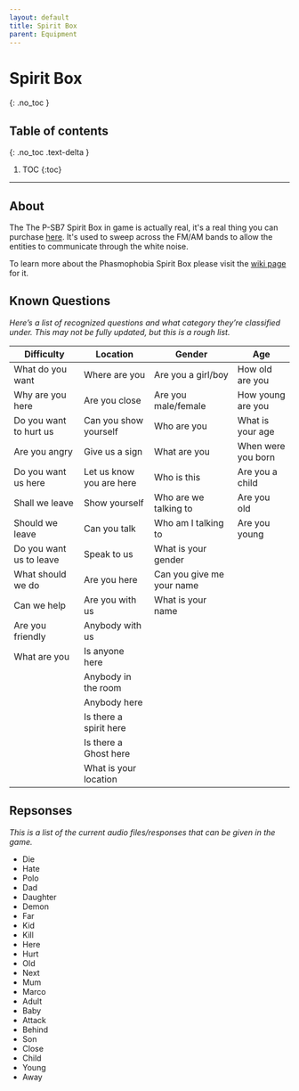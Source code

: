 ```yaml
---
layout: default
title: Spirit Box
parent: Equipment
---
```


# Spirit Box
{: .no_toc }

## Table of contents
{: .no_toc .text-delta }

1. TOC
{:toc}

---

## About
The The P-SB7 Spirit Box in game is actually real, it's a real thing you can purchase [here](https://ghosthuntersequipment.com/products/p-sb7-spirit-box-itc-research-device). It's used to sweep across the FM/AM bands to allow the entities to communicate through the white noise.

To learn more about the Phasmophobia Spirit Box please visit the [wiki page](https://phasmophobia.fandom.com/wiki/Spirit_Box) for it.

## Known Questions
*Here’s a list of recognized questions and what category they’re classified under. This may not be fully updated, but this is a rough list.*

| Difficulty              | Location                 | Gender                    | Age                |
|-------------------------|--------------------------|---------------------------|--------------------|
| What do you want        | Where are you            | Are you a girl/boy        | How old are you    |
| Why are you here        | Are you close            | Are you male/female       | How young are you  |
| Do you want to hurt us  | Can you show yourself    | Who are you               | What is your age   |
| Are you angry           | Give us a sign           | What are you              | When were you born |
| Do you want us here     | Let us know you are here | Who is this               | Are you a child    |
| Shall we leave          | Show yourself            | Who are we talking to     | Are you old        |
| Should we leave         | Can you talk             | Who am I talking to       | Are you young      |
| Do you want us to leave | Speak to us              | What is your gender       |                    |
| What should we do       | Are you here             | Can you give me your name |                    |
| Can we help             | Are you with us          | What is your name         |                    |
| Are you friendly        | Anybody with us          |                           |                    |
| What are you            | Is anyone here           |                           |                    |
|                         | Anybody in the room      |                           |                    |
|                         | Anybody here             |                           |                    |
|                         | Is there a spirit here   |                           |                    |
|                         | Is there a Ghost here    |                           |                    |
|                         | What is your location    |                           |                    |

## Repsonses
*This is a list of the current audio files/responses that can be given in the game.*

- Die 
- Hate
- Polo
- Dad
- Daughter
- Demon
- Far
- Kid
- Kill
- Here
- Hurt
- Old
- Next
- Mum
- Marco
- Adult
- Baby
- Attack
- Behind
- Son
- Close
- Child
- Young
- Away
